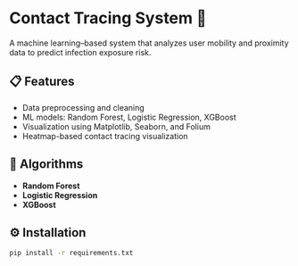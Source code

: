 # Contact Tracing System 🦠

A machine learning–based system that analyzes user mobility and proximity data to predict infection exposure risk.

## 📋 Features
- Data preprocessing and cleaning
- ML models: Random Forest, Logistic Regression, XGBoost
- Visualization using Matplotlib, Seaborn, and Folium
- Heatmap-based contact tracing visualization

## 🧠 Algorithms
- **Random Forest**
- **Logistic Regression**
- **XGBoost**

## ⚙️ Installation
```bash
pip install -r requirements.txt
